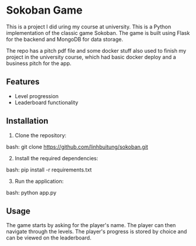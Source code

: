 # Sokoban Game

This is a project I did uring my course at university.
This is a Python implementation of the classic game Sokoban. The game is built using Flask for the backend and MongoDB for data storage.

The repo has a pitch pdf file and some docker stuff also used to finish my project in the university course, which had basic docker deploy and a business pitch for the app.

## Features

- Level progression
- Leaderboard functionality 

## Installation

1. Clone the repository:

bash: git clone https://github.com/linhbuitung/sokoban.git


2. Install the required dependencies:

bash: pip install -r requirements.txt


3. Run the application:

bash: python app.py


## Usage

The game starts by asking for the player's name. The player can then navigate through the levels. The player's progress is stored by choice and can be viewed on the leaderboard.
